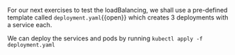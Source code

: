 For our next exercises to test the loadBalancing, we shall use a pre-defined template called `deployment.yaml`{{open}} which creates 3 deployments with a service each.

We can deploy the services and pods by running `kubectl apply -f deployment.yaml`

